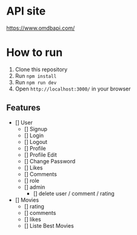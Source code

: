 # API site

https://www.omdbapi.com/

# How to run

1. Clone this repository
2. Run `npm install`
3. Run `npm run dev`
4. Open `http://localhost:3000/` in your browser

## Features

- [] User
  - [] Signup
  - [] Login
  - [] Logout
  - [] Profile
  - [] Profile Edit
  - [] Change Password
  - [] Likes
  - [] Comments
  - [] role
  - [] admin
    - [] delete user / comment / rating
- [] Movies
  - [] rating
  - [] comments
  - [] likes
  - [] Liste Best Movies
